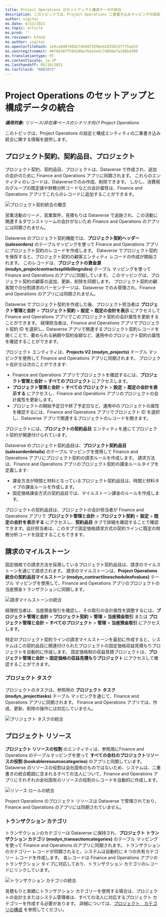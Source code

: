 ```yaml
---
title: Project Operations のセットアップと構成データの統合
description: このトピックでは、Project Operations 二重書き込みマッピングの設定および構成についての情報を提供します。
author: sigitac
ms.date: 4/23/2021
ms.topic: article
ms.prod: ''
ms.reviewer: kfend
ms.author: sigitac
ms.openlocfilehash: 1e9ca9407404274648f359be42d350137775ae55
ms.sourcegitcommit: 40f68387f594180af64a5e5c748b6efa188bd300
ms.translationtype: HT
ms.contentlocale: ja-JP
ms.lasthandoff: 05/10/2021
ms.locfileid: "6001072"
---
```

# <a name="project-operations-setup-and-configuration-data-integration"></a>Project Operations のセットアップと構成データの統合

_**適用対象:** リソース/非在庫ベースのシナリオ向け Project Operations_

このトピックは、Project Operations の設定と構成エンティティの二重書き込み統合に関する情報を提供します。

## <a name="project-contracts-contract-lines-and-projects"></a>プロジェクト契約、契約品目、プロジェクト

プロジェクト契約、契約品目、プロジェクトは、Dataverse で作成され、追加の会計のために Finance and Operations アプリに同期されます。 これらのエンティティのレコードは、Dataverseでのみ作成、削除できます。 しかし、消費税のグループの既定値や財務分析コードなどの会計属性は、Finance and Operations アプリでこれらのレコードに追加することができます。

  ![プロジェクト契約統合の概念](./media/1ProjectContract.jpg)

営業活動のリード、営業案件、見積もりは Dataverse で追跡され、この活動に関連するダウンストリームの会計がないため Finance and Operations のアプリには同期されません。

Dataverse のプロジェクト契約機能では、**プロジェクト契約ヘッダー (salesorders)** のテーブルマッピングを使って Finance and Operations アプリにプロジェクト契約のレコードを作成します。 Dataverse でプロジェクト契約を保存すると、プロジェクト契約の顧客エンティティ レコードの作成が開始されます。 このレコードは、**プロジェクトの資金源 (msdyn\_projectcontractssplitbillingrules)** テーブル マッピングを使って Finance and Operations のアプリに同期しています。 このマッピングは、プロジェクト契約の顧客の追加、更新、削除を同期します。 プロジェクト契約の顧客間での分割請求のパーセンテージは、Dataverse でのみ管理され、Finance and Operations のアプリには同期されません。

Dataverse でプロジェクト契約を作成した後、プロジェクト担当者は **プロジェクト管理と会計** > **プロジェクト契約** > **設定** > **既定の会計を表示** にアクセスして Finance and Operations アプリでこのプロジェクト契約の会計属性を更新することができます。 経理担当者は、Finance and Operations アプリでプロジェクト契約 ID を選択し、Dataverse アプリで関連するプロジェクト契約レコードを開くことで、要められる納期や契約金額など、運用中のプロジェクト契約の属性を確認することができます。

プロジェクト エンティティは、**Projects V2 (msdyn\_projects)** テーブル マッピングを使用して Finance and Operations アプリに同期されます。 プロジェクト会計士は次のことができます:

  - Finance and Operations アプリでプロジェクトを確認するには、**プロジェクト管理と会計** > **すべてのプロジェクト** にアクセスします。 
  - **プロジェクト管理と会計** > **すべてのプロジェクト** > **設定** > **既定の会計を表示する** にアクセスし、Finance and Operations アプリのプロジェクトの会計属性を更新します。  
  - プロジェクトの開始予定日や終了予定日など、運用中のプロジェクトの属性を確認するには、Finance and Operations アプリでプロジェクト ID を選択し、Dataverse アプリで関連するプロジェクトのレコードを開きます。

プロジェクトには、**プロジェクトの契約品目** エンティティを通じてプロジェクト契約が関連付けられています。

Dataverse のプロジェクト契約品目は、**プロジェクト契約品目 (salesorderdetails)** のテーブル マッピングを使用して Finance and Operations アプリにプロジェクト契約の請求ルールを作成します。 請求方法は、Finance and Operations アプリのプロジェクト契約の課金ルールタイプを定義します:

  - 課金方法が時間と材料となっているプロジェクト契約品目は、時間と材料タイプの課金ルールを作成します。
  - 固定価格課金方式の契約品目では、マイルストーン課金のルールを作成します。

プロジェクトの契約品目は、プロジェクトの会計担当者が Finance and Operations アプリで **プロジェクト管理と会計** > **プロジェクト契約** > **設定** > **既定の会計を表示する** にアクセスし、**契約品目** タブで詳細を確認することで確認できます。会計担当者は、このタブで固定価格請求方式の契約ラインに既定の財務分析コードを設定することもできます。

## <a name="billing-milestones"></a>請求のマイルストーン

固定価格での請求方法を採用しているプロジェクト契約品目は、請求のマイルストーンを通じて請求されます。 請求のマイルストーンは、**Project Operations 統合の契約品目マイルストーン (msdyn\_contractlinescheduleofvalues)** テーブル マッピングを使用して、Finance and Operations アプリのプロジェクトの当座預金トランザクションに同期します。

  ![請求マイルストーンの統合](./media/2Milestones.jpg)

経理担当者は、当座預金取引を確認し、その取引の会計属性を調整するには、**プロジェクト管理と会計** > **プロジェクト契約** > **管理** > **当座預金取引** または **プロジェクト管理と会計** > **すべてのプロジェクト** > **管理** > **当座預金取引** にアクセスします。

特定のプロジェクト契約ラインの請求マイルストーンを最初に作成すると、システムはこの契約品目に関連付けられたプロジェクトの固定価格収益見積もりプロジェクトを自動的に作成します。 固定価格制の収益見積プロジェクトは、**プロジェクト管理と会計** > **固定価格の収益見積もりプロジェクト** にアクセスして確認することができます。

### <a name="project-tasks"></a>プロジェクト タスク

プロジェクトのタスクは、参照用の **プロジェクト タスク (msdyn\_projecttasks)** テーブル マッピングを通じて、Finance and Operations アプリに同期されます。 Finance and Operations アプリでは、作成、更新、削除の操作には対応していません。

  ![プリジェクト タスクの統合](./media/3Tasks.jpg)

## <a name="project-resources"></a>プロジェクト リソース

**プロジェクト リソースの役割** のエンティティは、参照用にFinance and Operations のテーブルマッピングを使って **すべての会社のプロジェクトリソースの役割 (bookableresourcecategories)** のアプリと同期しています。 Dataverse のリソースの役割は会社固有のものではないため、システムは、二重書きの統合範囲に含まれるすべての法人について、Finance and Operations アプリにそれぞれの会社固有のリソースの役割のレコードを自動的に作成します。

![リソース ロールの統合](./media/5Resources.jpg)

Project Operations のプロジェクト リソースは Dataverse で管理されており、Finance and Operations のアプリには同期されていません。

### <a name="transaction-categories"></a>トランザクション カテゴリ

トランザクションのカテゴリーは Dataverse に保持され、**プロジェクト トランザクション カテゴリ (msdyn\_transactioncategories)** のテーブル マッピングを使って Finance and Operations のアプリに同期されます。 トランザクションのカテゴリー レコードが同期されると、システムは自動的に 4 つの共有カテゴリー レコードを作成します。 各レコードは Finance and Operations アプリのトランザクション タイプに対応しており、トランザクション カテゴリのレコードにリンクしています。

![トランザクション カテゴリの統合](./media/4TransactionCategories.jpg)

見積もりと実績にトランザクション カテゴリーを使用する場合は、プロジェクトの会計士またはシステム管理者は、すべての法人に対応するプロジェクト カテゴリーを作成する必要があります。 詳細については、[プロジェクト　カテゴリの構成](../project-accounting/configure-project-categories.md) を参照してください。
